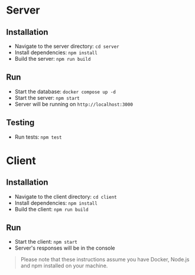 # Server
## Installation
* Navigate to the server directory: `cd server`
* Install dependencies: `npm install`
* Build the server: `npm run build`

## Run
* Start the database: `docker compose up -d`
* Start the server: `npm start`
* Server will be running on `http://localhost:3000`

## Testing
* Run tests: `npm test`


# Client
## Installation
* Navigate to the client directory: `cd client`
* Install dependencies: `npm install`
* Build the client: `npm run build`

## Run
* Start the client: `npm start`
* Server's responses will be in the console


> Please note that these instructions assume you have Docker, Node.js and npm installed on your machine.